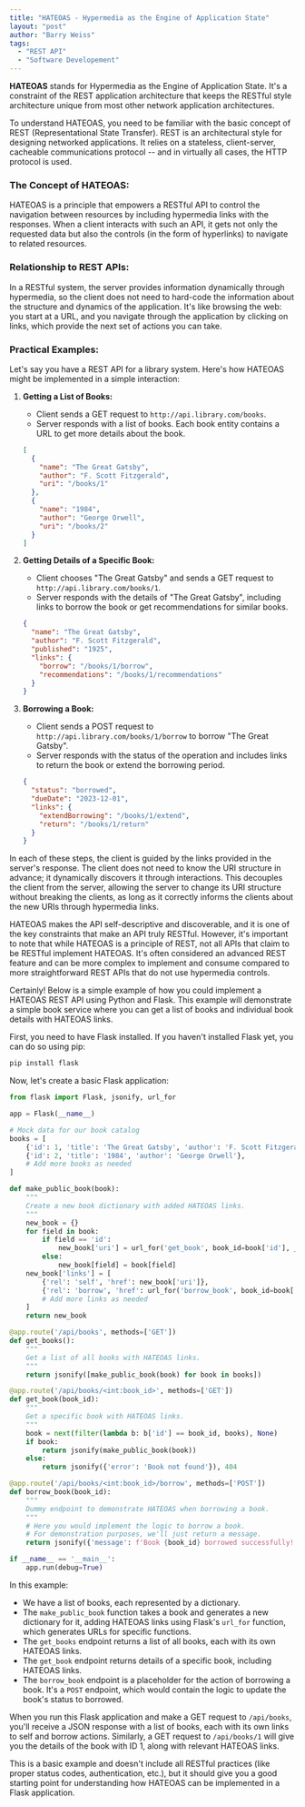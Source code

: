 ```yaml
---
title: "HATEOAS - Hypermedia as the Engine of Application State"
layout: "post"
author: "Barry Weiss"
tags:
  - "REST API"
  - "Software Developement"
---
```

**HATEOAS** stands for Hypermedia as the Engine of Application State. It's a constraint of the REST application architecture that keeps the RESTful style architecture unique from most other network application architectures.

To understand HATEOAS, you need to be familiar with the basic concept of REST (Representational State Transfer). REST is an architectural style for designing networked applications. It relies on a stateless, client-server, cacheable communications protocol -- and in virtually all cases, the HTTP protocol is used.

### The Concept of HATEOAS:

HATEOAS is a principle that empowers a RESTful API to control the navigation between resources by including hypermedia links with the responses. When a client interacts with such an API, it gets not only the requested data but also the controls (in the form of hyperlinks) to navigate to related resources.

### Relationship to REST APIs:

In a RESTful system, the server provides information dynamically through hypermedia, so the client does not need to hard-code the information about the structure and dynamics of the application. It's like browsing the web: you start at a URL, and you navigate through the application by clicking on links, which provide the next set of actions you can take.

### Practical Examples:

Let's say you have a REST API for a library system. Here's how HATEOAS might be implemented in a simple interaction:

1. **Getting a List of Books:**

   - Client sends a GET request to `http://api.library.com/books`.
   - Server responds with a list of books. Each book entity contains a URL to get more details about the book.

   ```json
   [
     {
       "name": "The Great Gatsby",
       "author": "F. Scott Fitzgerald",
       "uri": "/books/1"
     },
     {
       "name": "1984",
       "author": "George Orwell",
       "uri": "/books/2"
     }
   ]
   ```

2. **Getting Details of a Specific Book:**

   - Client chooses "The Great Gatsby" and sends a GET request to `http://api.library.com/books/1`.
   - Server responds with the details of "The Great Gatsby", including links to borrow the book or get recommendations for similar books.

   ```json
   {
     "name": "The Great Gatsby",
     "author": "F. Scott Fitzgerald",
     "published": "1925",
     "links": {
       "borrow": "/books/1/borrow",
       "recommendations": "/books/1/recommendations"
     }
   }
   ```

3. **Borrowing a Book:**

   - Client sends a POST request to `http://api.library.com/books/1/borrow` to borrow "The Great Gatsby".
   - Server responds with the status of the operation and includes links to return the book or extend the borrowing period.

   ```json
   {
     "status": "borrowed",
     "dueDate": "2023-12-01",
     "links": {
       "extendBorrowing": "/books/1/extend",
       "return": "/books/1/return"
     }
   }
   ```

In each of these steps, the client is guided by the links provided in the server's response. The client does not need to know the URI structure in advance; it dynamically discovers it through interactions. This decouples the client from the server, allowing the server to change its URI structure without breaking the clients, as long as it correctly informs the clients about the new URIs through hypermedia links.

HATEOAS makes the API self-descriptive and discoverable, and it is one of the key constraints that make an API truly RESTful. However, it's important to note that while HATEOAS is a principle of REST, not all APIs that claim to be RESTful implement HATEOAS. It's often considered an advanced REST feature and can be more complex to implement and consume compared to more straightforward REST APIs that do not use hypermedia controls.

Certainly! Below is a simple example of how you could implement a HATEOAS REST API using Python and Flask. This example will demonstrate a simple book service where you can get a list of books and individual book details with HATEOAS links.

First, you need to have Flask installed. If you haven't installed Flask yet, you can do so using pip:

```bash
pip install flask
```

Now, let's create a basic Flask application:

```python
from flask import Flask, jsonify, url_for

app = Flask(__name__)

# Mock data for our book catalog
books = [
    {'id': 1, 'title': 'The Great Gatsby', 'author': 'F. Scott Fitzgerald'},
    {'id': 2, 'title': '1984', 'author': 'George Orwell'},
    # Add more books as needed
]

def make_public_book(book):
    """
    Create a new book dictionary with added HATEOAS links.
    """
    new_book = {}
    for field in book:
        if field == 'id':
            new_book['uri'] = url_for('get_book', book_id=book['id'], _external=True)
        else:
            new_book[field] = book[field]
    new_book['links'] = [
        {'rel': 'self', 'href': new_book['uri']},
        {'rel': 'borrow', 'href': url_for('borrow_book', book_id=book['id'], _external=True)},
        # Add more links as needed
    ]
    return new_book

@app.route('/api/books', methods=['GET'])
def get_books():
    """
    Get a list of all books with HATEOAS links.
    """
    return jsonify([make_public_book(book) for book in books])

@app.route('/api/books/<int:book_id>', methods=['GET'])
def get_book(book_id):
    """
    Get a specific book with HATEOAS links.
    """
    book = next(filter(lambda b: b['id'] == book_id, books), None)
    if book:
        return jsonify(make_public_book(book))
    else:
        return jsonify({'error': 'Book not found'}), 404

@app.route('/api/books/<int:book_id>/borrow', methods=['POST'])
def borrow_book(book_id):
    """
    Dummy endpoint to demonstrate HATEOAS when borrowing a book.
    """
    # Here you would implement the logic to borrow a book.
    # For demonstration purposes, we'll just return a message.
    return jsonify({'message': f'Book {book_id} borrowed successfully!'})

if __name__ == '__main__':
    app.run(debug=True)
```

In this example:

- We have a list of books, each represented by a dictionary.
- The `make_public_book` function takes a book and generates a new dictionary for it, adding HATEOAS links using Flask's `url_for` function, which generates URLs for specific functions.
- The `get_books` endpoint returns a list of all books, each with its own HATEOAS links.
- The `get_book` endpoint returns details of a specific book, including HATEOAS links.
- The `borrow_book` endpoint is a placeholder for the action of borrowing a book. It's a `POST` endpoint, which would contain the logic to update the book's status to borrowed.

When you run this Flask application and make a GET request to `/api/books`, you'll receive a JSON response with a list of books, each with its own links to self and borrow actions. Similarly, a GET request to `/api/books/1` will give you the details of the book with ID 1, along with relevant HATEOAS links.

This is a basic example and doesn't include all RESTful practices (like proper status codes, authentication, etc.), but it should give you a good starting point for understanding how HATEOAS can be implemented in a Flask application.
